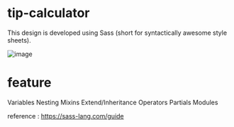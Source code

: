 # tip-calculator

This design is developed using Sass (short for syntactically awesome style sheets).


![image](https://user-images.githubusercontent.com/116076511/196655742-eeac53c1-2352-4443-bd49-2157ca11b920.png)

# feature

Variables
Nesting
Mixins
Extend/Inheritance
Operators
Partials
Modules

reference : https://sass-lang.com/guide


